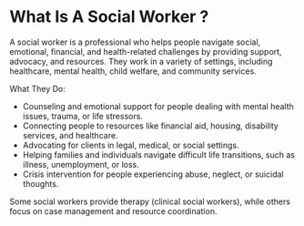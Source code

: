 # What Is A Social Worker ?
A social worker is a professional who helps people navigate social, emotional, financial, and health-related challenges by providing support, advocacy, and resources. They work in a variety of settings, including healthcare, mental health, child welfare, and community services.

What They Do:

* Counseling and emotional support for people dealing with mental health issues, trauma, or life stressors.
* Connecting people to resources like financial aid, housing, disability services, and healthcare.
* Advocating for clients in legal, medical, or social settings.
* Helping families and individuals navigate difficult life transitions, such as illness, unemployment, or loss.
* Crisis intervention for people experiencing abuse, neglect, or suicidal thoughts.

Some social workers provide therapy (clinical social workers), while others focus on case management and resource coordination.
